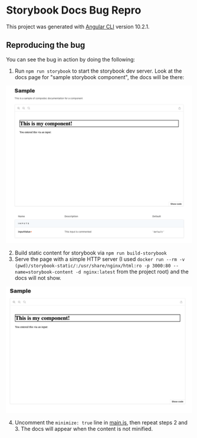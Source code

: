 # Storybook Docs Bug Repro

This project was generated with [Angular CLI](https://github.com/angular/angular-cli) version 10.2.1.

## Reproducing the bug

You can see the bug in action by doing the following:

1. Run `npm run storybook` to start the storybook dev server. Look at the docs page for "sample storybook component", the docs will be there:

![Working Docs](./img/WorkingDocs.png)

2. Build static content for storybook via `npm run build-storybook`
3. Serve the page with a simple HTTP server (I used `docker run --rm -v (pwd)/storybook-static/:/usr/share/nginx/html:ro -p 3000:80 --name=storybook-content -d nginx:latest` from the project root)
   and the docs will not show.
   
![Not working docs](./img/NonWorkingDocs.png)

4. Uncomment the `minimize: true` line in [main.js](.storybook/main.js), then repeat steps 2 and 3. The docs will appear when the content is not minified.
